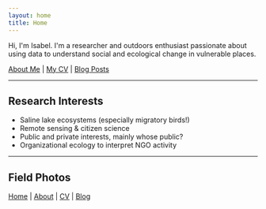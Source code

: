 ```yaml
---
layout: home
title: Home
---
```


Hi, I'm Isabel. I'm a researcher and outdoors enthusiast passionate about using data to understand social and ecological change in vulnerable places.

[About Me](/about) | [My CV](/cv) | [Blog Posts](/blog)

---

## Research Interests

- Saline lake ecosystems (especially migratory birds!)
- Remote sensing & citizen science
- Public and private interests, mainly whose public?
- Organizational ecology to interpret NGO activity

---

## Field Photos



<nav>
  <a href="/">Home</a> |
  <a href="/about">About</a> |
  <a href="/cv">CV</a> |
  <a href="/blog">Blog</a>
</nav>
